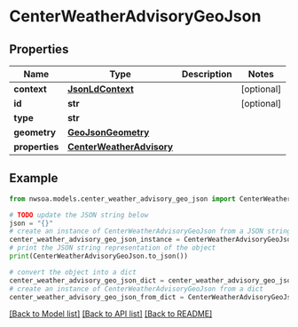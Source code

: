# CenterWeatherAdvisoryGeoJson


## Properties

Name | Type | Description | Notes
------------ | ------------- | ------------- | -------------
**context** | [**JsonLdContext**](JsonLdContext.md) |  | [optional] 
**id** | **str** |  | [optional] 
**type** | **str** |  | 
**geometry** | [**GeoJsonGeometry**](GeoJsonGeometry.md) |  | 
**properties** | [**CenterWeatherAdvisory**](CenterWeatherAdvisory.md) |  | 

## Example

```python
from nwsoa.models.center_weather_advisory_geo_json import CenterWeatherAdvisoryGeoJson

# TODO update the JSON string below
json = "{}"
# create an instance of CenterWeatherAdvisoryGeoJson from a JSON string
center_weather_advisory_geo_json_instance = CenterWeatherAdvisoryGeoJson.from_json(json)
# print the JSON string representation of the object
print(CenterWeatherAdvisoryGeoJson.to_json())

# convert the object into a dict
center_weather_advisory_geo_json_dict = center_weather_advisory_geo_json_instance.to_dict()
# create an instance of CenterWeatherAdvisoryGeoJson from a dict
center_weather_advisory_geo_json_from_dict = CenterWeatherAdvisoryGeoJson.from_dict(center_weather_advisory_geo_json_dict)
```
[[Back to Model list]](../README.md#documentation-for-models) [[Back to API list]](../README.md#documentation-for-api-endpoints) [[Back to README]](../README.md)


